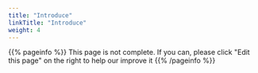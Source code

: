 ```yaml
---
title: "Introduce"
linkTitle: "Introduce"
weight: 4
---
```


{{% pageinfo %}}
This page is not complete. If you can, please click "Edit this page" on the right to help our improve it
{{% /pageinfo %}}


